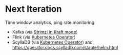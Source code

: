 # Next Iteration

Time window analytics, ping rate monitoring

- Kafka (via [Strimzi in Kraft mode](https://strimzi.io/quickstarts/))
- Flink (via [Kubernetes Operator](https://nightlies.apache.org/flink/flink-kubernetes-operator-docs-main/))
- ScyllaDB (via [Kubernetes Operator](https://www.scylladb.com/product/scylladb-operator-kubernetes/)) and <https://operator.docs.scylladb.com/stable/helm.html>

